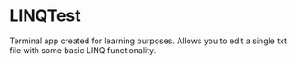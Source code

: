 # LINQTest
Terminal app created for learning purposes. 
Allows you to edit a single txt file with some basic LINQ functionality.
